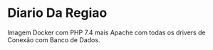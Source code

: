 # Diario Da Regiao

Imagem Docker com PHP 7.4 mais Apache com todas os drivers de Conexão com Banco de Dados.